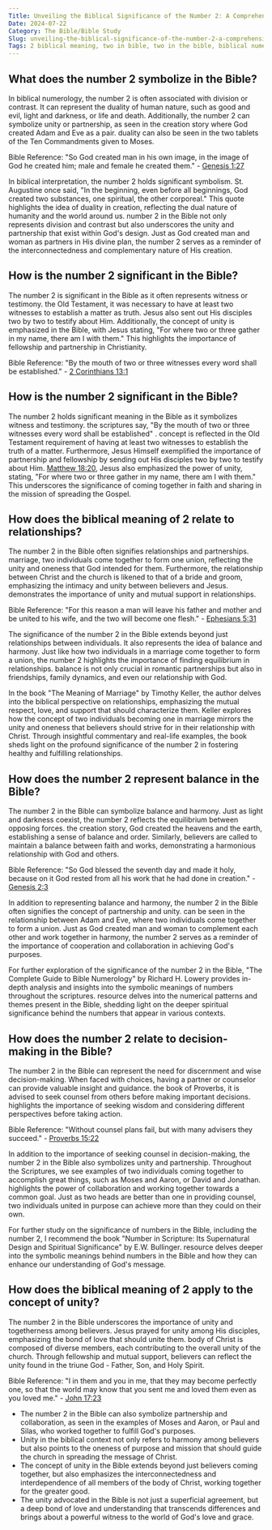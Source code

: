 ```yaml
---
Title: Unveiling the Biblical Significance of the Number 2: A Comprehensive Guide for Christian Readers
Date: 2024-07-22
Category: The Bible/Bible Study
Slug: unveiling-the-biblical-significance-of-the-number-2-a-comprehensive-guide-for-christian-readers
Tags: 2 biblical meaning, two in bible, two in the bible, biblical numerology 2, biblical significance of 2, biblical meaning of the number 2, biblical number 2, biblical meaning of two, meaning of the number 2 in the bible, what does 2 mean biblically, what does the number 2 symbolize in the bible, significance of 2 in the bible, the bible, bible study
---
```

## What does the number 2 symbolize in the Bible?

In biblical numerology, the number 2 is often associated with division or contrast. It can represent the duality of human nature, such as good and evil, light and darkness, or life and death. Additionally, the number 2 can symbolize unity or partnership, as seen in the creation story where God created Adam and Eve as a pair.  duality can also be seen in the two tablets of the Ten Commandments given to Moses.

Bible Reference: "So God created man in his own image, in the image of God he created him; male and female he created them." - [Genesis 1:27](https://www.bibleref.com/Genesis/1/Genesis-1-27.html)

In biblical interpretation, the number 2 holds significant symbolism.  St. Augustine once said, "In the beginning, even before all beginnings, God created two substances, one spiritual, the other corporeal." This quote highlights the idea of duality in creation, reflecting the dual nature of humanity and the world around us.  number 2 in the Bible not only represents division and contrast but also underscores the unity and partnership that exist within God's design. Just as God created man and woman as partners in His divine plan, the number 2 serves as a reminder of the interconnectedness and complementary nature of His creation.


## How is the number 2 significant in the Bible?

The number 2 is significant in the Bible as it often represents witness or testimony.  the Old Testament, it was necessary to have at least two witnesses to establish a matter as truth. Jesus also sent out His disciples two by two to testify about Him. Additionally, the concept of unity is emphasized in the Bible, with Jesus stating, "For where two or three gather in my name, there am I with them." This highlights the importance of fellowship and partnership in Christianity.

Bible Reference: "By the mouth of two or three witnesses every word shall be established." - [2 Corinthians 13:1](https://www.bibleref.com/2-Corinthians/13/2-Corinthians-13-1.html)

## How is the number 2 significant in the Bible?

The number 2 holds significant meaning in the Bible as it symbolizes witness and testimony.  the scriptures say, "By the mouth of two or three witnesses every word shall be established" .  concept is reflected in the Old Testament requirement of having at least two witnesses to establish the truth of a matter. Furthermore, Jesus Himself exemplified the importance of partnership and fellowship by sending out His disciples two by two to testify about Him.  [Matthew 18:20](https://www.bibleref.com/Matthew/18/Matthew-18-20.html), Jesus also emphasized the power of unity, stating, "For where two or three gather in my name, there am I with them." This underscores the significance of coming together in faith and sharing in the mission of spreading the Gospel.


## How does the biblical meaning of 2 relate to relationships?

The number 2 in the Bible often signifies relationships and partnerships.  marriage, two individuals come together to form one union, reflecting the unity and oneness that God intended for them. Furthermore, the relationship between Christ and the church is likened to that of a bride and groom, emphasizing the intimacy and unity between believers and Jesus.  demonstrates the importance of unity and mutual support in relationships.

Bible Reference: "For this reason a man will leave his father and mother and be united to his wife, and the two will become one flesh." - [Ephesians 5:31](https://www.bibleref.com/Ephesians/5/Ephesians-5-31.html)

The significance of the number 2 in the Bible extends beyond just relationships between individuals. It also represents the idea of balance and harmony. Just like how two individuals in a marriage come together to form a union, the number 2 highlights the importance of finding equilibrium in relationships.  balance is not only crucial in romantic partnerships but also in friendships, family dynamics, and even our relationship with God.

In the book "The Meaning of Marriage" by Timothy Keller, the author delves into the biblical perspective on relationships, emphasizing the mutual respect, love, and support that should characterize them. Keller explores how the concept of two individuals becoming one in marriage mirrors the unity and oneness that believers should strive for in their relationship with Christ. Through insightful commentary and real-life examples, the book sheds light on the profound significance of the number 2 in fostering healthy and fulfilling relationships.


## How does the number 2 represent balance in the Bible?

The number 2 in the Bible can symbolize balance and harmony. Just as light and darkness coexist, the number 2 reflects the equilibrium between opposing forces.  the creation story, God created the heavens and the earth, establishing a sense of balance and order. Similarly, believers are called to maintain a balance between faith and works, demonstrating a harmonious relationship with God and others.

Bible Reference: "So God blessed the seventh day and made it holy, because on it God rested from all his work that he had done in creation." - [Genesis 2:3](https://www.bibleref.com/Genesis/2/Genesis-2-3.html)

In addition to representing balance and harmony, the number 2 in the Bible often signifies the concept of partnership and unity.  can be seen in the relationship between Adam and Eve, where two individuals come together to form a union. Just as God created man and woman to complement each other and work together in harmony, the number 2 serves as a reminder of the importance of cooperation and collaboration in achieving God's purposes.

For further exploration of the significance of the number 2 in the Bible, "The Complete Guide to Bible Numerology" by Richard H. Lowery provides in-depth analysis and insights into the symbolic meanings of numbers throughout the scriptures.  resource delves into the numerical patterns and themes present in the Bible, shedding light on the deeper spiritual significance behind the numbers that appear in various contexts.


## How does the number 2 relate to decision-making in the Bible?

The number 2 in the Bible can represent the need for discernment and wise decision-making. When faced with choices, having a partner or counselor can provide valuable insight and guidance.  the book of Proverbs, it is advised to seek counsel from others before making important decisions.  highlights the importance of seeking wisdom and considering different perspectives before taking action.

Bible Reference: "Without counsel plans fail, but with many advisers they succeed." - [Proverbs 15:22](https://www.bibleref.com/Proverbs/15/Proverbs-15-22.html)

In addition to the importance of seeking counsel in decision-making, the number 2 in the Bible also symbolizes unity and partnership. Throughout the Scriptures, we see examples of two individuals coming together to accomplish great things, such as Moses and Aaron, or David and Jonathan.  highlights the power of collaboration and working together towards a common goal. Just as two heads are better than one in providing counsel, two individuals united in purpose can achieve more than they could on their own.

For further study on the significance of numbers in the Bible, including the number 2, I recommend the book "Number in Scripture: Its Supernatural Design and Spiritual Significance" by E.W. Bullinger.  resource delves deeper into the symbolic meanings behind numbers in the Bible and how they can enhance our understanding of God's message.


## How does the biblical meaning of 2 apply to the concept of unity?

The number 2 in the Bible underscores the importance of unity and togetherness among believers. Jesus prayed for unity among His disciples, emphasizing the bond of love that should unite them.  body of Christ is composed of diverse members, each contributing to the overall unity of the church. Through fellowship and mutual support, believers can reflect the unity found in the triune God - Father, Son, and Holy Spirit.

Bible Reference: "I in them and you in me, that they may become perfectly one, so that the world may know that you sent me and loved them even as you loved me." - [John 17:23](https://www.bibleref.com/John/17/John-17-23.html)

- The number 2 in the Bible can also symbolize partnership and collaboration, as seen in the examples of Moses and Aaron, or Paul and Silas, who worked together to fulfill God's purposes.
- Unity in the biblical context not only refers to harmony among believers but also points to the oneness of purpose and mission that should guide the church in spreading the message of Christ.
- The concept of unity in the Bible extends beyond just believers coming together, but also emphasizes the interconnectedness and interdependence of all members of the body of Christ, working together for the greater good.
- The unity advocated in the Bible is not just a superficial agreement, but a deep bond of love and understanding that transcends differences and brings about a powerful witness to the world of God's love and grace.